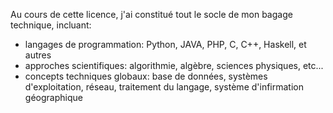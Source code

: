 Au cours de cette licence, j'ai constitué tout le socle de mon bagage technique, incluant:

* langages de programmation: Python, JAVA, PHP, C, C++, Haskell, et autres
* approches scientifiques: algorithmie, algèbre, sciences physiques, etc...
* concepts techniques globaux: base de données, systèmes d'exploitation, réseau, traitement du langage, système d'infirmation 
géographique
